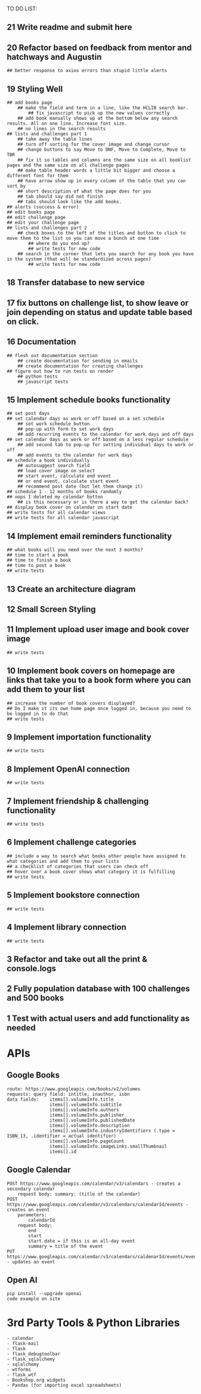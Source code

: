 TO DO LIST: 
## 21 Write readme and submit here
## 20 Refactor based on feedback from mentor and hatchways and Augustin
    ## better response to axios errors than stupid little alerts
## 19 Styling Well
    ## add books page
        ## make the field and term in a line, like the HCLIB search bar. 
            ## fix javascript to pick up the new values correctly
        ## add book manually shows up at the bottom below any search results. All on one line. Increase font size. 
        ## no lines in the search results
    ## lists and challenges part 1
        ## take away the table lines
        ## turn off sorting for the cover image and change cursor
        ## change buttons to say Move to DNF, Move to Complete, Move to TBR
        ## fix it so tables and columns are the same size on all booklist pages and the same size on all challenge pages
        ## make table header words a little bit bigger and choose a different font for them
        ## have arrow show up in every column of the table that you can sort by
        ## short description of what the page does for you
        ## tab should say did not finish
        ## tabs should look like the add books.
    ## alerts (success & error)
    ## edit books page
    ## edit challenge page
    ## edit your challenge page
    ## lists and challenges part 2
        ## check boxes to the left of the titles and button to click to move them to the list so you can move a bunch at one time
            ## where do you end up? 
            ## write tests for new code
        ## search in the corner that lets you search for any book you have in the system (that will be standardized across pages)
            ## write tests for new code
## 18 Transfer database to new service
## 17 fix buttons on challenge list, to show leave or join depending on status and update table based on click. 
## 16 Documentation
    ## flesh out documentation section
        ## create documentation for sending in emails
        ## create documentation for creating challenges
    ## figure out how to run tests on render
        ## python tests
        ## javascript tests
## 15 Implement schedule books functionality
    ## set post days 
    ## set calendar days as work or off based on a set schedule
        ## set work schedule button
        ## pop-up with form to set work days
        ## add recurring events to the calendar for work days and off days
    ## set calendar days as work or off based on a less regular schedule
        ## add second tab to pop-up for setting individual days to work or off
        ## add events to the calendar for work days
    ## schedule a book individually
        ## autosuggest search field
        ## load cover image on select
        ## start event, calculate end event
        ## or end event, calculate start event
        ## recommend post date (but let them change it)
    ## schedule 1 - 12 months of books randomly
    ## oops I deleted my calendar button
        ## is this necessary or is there a way to get the calendar back? 
    ## display book cover on calendar on start date
    ## write tests for all calendar views
    ## write tests for all calendar javascript
## 14 Implement email reminders functionality 
    ## what books will you need over the next 3 months?
    ## time to start a book
    ## time to finish a book
    ## time to post a book
    ## write tests
## 13 Create an architecture diagram
## 12 Small Screen Styling
## 11 Implement upload user image and book cover image
    ## write tests
## 10 Implement book covers on homepage are links that take you to a book form where you can add them to your list
    ## increase the number of book covers displayed? 
    ## Do I make it its own home page once logged in, because you need to be logged in to do that
    ## write tests
## 9 Implement importation functionality
    ## write tests
## 8 Implement OpenAI connection 
    ## write tests
## 7 Implement friendship & challenging functionality 
    ## write tests
## 6 Implement challenge categories
    ## include a way to search what books other people have assigned to what categories and add them to your lists
    ## a checklist of categories that users can check off
    ## hover over a book cover shows what category it is fulfilling
    ## write tests
## 5 Implement bookstore connection
    ## write tests
## 4 Implement library connection
    ## write tests
## 3 Refactor and take out all the print & console.logs
## 2 Fully population database with 100 challenges and 500 books
## 1 Test with actual users and add functionality as needed



# APIs

## Google Books
    route: https://www.googleapis.com/books/v2/volumes
    requests: query field: intitle, inauthor, isbn
    data fields:    items[].volumeInfo.title
                    items[].volumeInfo.subtitle
                    items[].volumeInfo.authors
                    items[].volumeInfo.publisher
                    items[].volumeInfo.publishedDate
                    items[].volumeInfo.description
                    items[].volumeInfo.industryIdentifiers (.type = ISBN_13, .identifier = actual identifier)
                    items[].volumeInfo.pageCount
                    items[].volumeInfo.imageLinks.smallThumbnail
                    items[].id

## Google Calendar
    POST https://www.googleapis.com/calendar/v3/calendars - creates a secondary calendar
        request body: summary: (title of the calendar)
    POST https://www.googleapis.com/calendar/v3/calendars/calendarId/events - creates an event
        parameters: 
            calendarId
        request body: 
            end
            start
            start.date = if this is an all-day event
            summary = title of the event
    PUT https://www.googleapis.com/calendar/v3/calendars/caldenarId/events/eventId - updates an event

## Open AI
    pip install --upgrade openai
    code example on site

# 3rd Party Tools & Python Libraries
    - calendar
    - flask-mail
    - flask
    - flask_debugtoolbar
    - flask_sqlalchemy
    - sqlalchemy
    - wtforms
    - flask_wtf
    - Bookshop.org widgets
    - Pandas (for importing excel spreadsheets)

